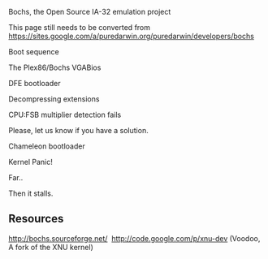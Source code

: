 Bochs, the Open Source IA-32 emulation project


This page still needs to be converted from https://sites.google.com/a/puredarwin.org/puredarwin/developers/bochs


Boot sequence

The Plex86/Bochs VGABios




DFE bootloader




Decompressing extensions




CPU:FSB multiplier detection fails


Please, let us know if you have a solution.


Chameleon bootloader




Kernel Panic!







Far..










Then it stalls.

Resources
---------
<http://bochs.sourceforge.net/> 
<http://code.google.com/p/xnu-dev> (Voodoo, A fork of the XNU kernel)